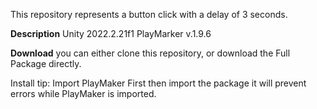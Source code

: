 This repository represents a button click with a delay of 3 seconds.

**Description**
Unity 2022.2.21f1
PlayMarker v.1.9.6

**Download**
you can either clone this repository, or download the Full Package directly.

Install tip: Import PlayMaker First then import the package it will prevent errors while PlayMaker is imported.
